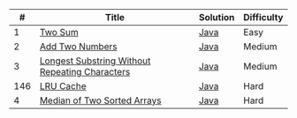 <table>
<thead>
<tr>
<th>#</th>
<th>Title</th>
<th>Solution</th>
<th>Difficulty</th>
</tr>
</thead>
<tbody>
<tr>
<td>1</td>
<td><a href="https://leetcode.com/problems/two-sum/description/" rel="nofollow">Two Sum</a></td>
<td><a href="https://github.com/kunlk/ltcode/blob/master/Java/Two%20Sum/twoSum.java">Java</a></td>
<td>Easy</td>
</tr>
<tr>
<td>2</td>
<td><a href="https://leetcode.com/problems/add-two-numbers/" rel="nofollow">Add Two Numbers</a></td>
<td><a href="https://github.com/kunlk/ltcode/blob/master/Java/Add%20Two%20Numbers/addTwoNumbers.java">Java</a></td>
<td>Medium</td>
</tr>
<tr>
<td>3</td>
<td><a href="https://leetcode.com/problems/longest-substring-without-repeating-characters/description/" rel="nofollow">Longest Substring Without Repeating Characters</a></td>
<td><a href="">Java</a></td>
<td>Medium</td>
</tr>
<tr>
<td>146</td>
<td><a href="https://leetcode.com/problems/lru-cache/description/" rel="nofollow">LRU Cache</a></td>
<td><a href="">Java</a></td>
<td>Hard</td>
</tr>
<tr>
<td>4</td>
<td><a href="https://leetcode.com/problems/median-of-two-sorted-arrays/description/" rel="nofollow">Median of Two Sorted Arrays</a></td>
<td><a href="">Java</a></td>
<td>Hard</td>
</tr>
</tbody></table>
